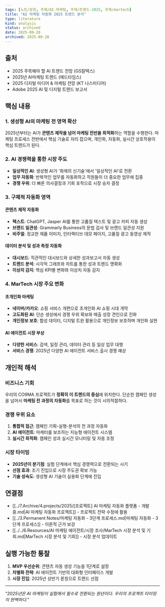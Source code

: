 ```yaml
---
tags: [노트/문헌, 주제/AI-마케팅, 주제/트렌드-2025, 주제/martech]
title: "AI 마케팅 자동화 2025 트렌드 분석"
type: literature
kind: analysis
status: archived
date: 2025-09-20
archived: 2025-09-20
---
```



## 출처
- 2025 주목해야 할 AI 트렌드 전망 (GS칼텍스)
- 2025년 AI마케팅 트렌드 (매드타임스)
- 2025 디지털 미디어 & 마케팅 전망 (KT 나스미디어)
- Adobe 2025 AI 및 디지털 트렌드 보고서

## 핵심 내용

### 1. 생성형 AI의 마케팅 전 영역 확산
2025년부터는 AI가 **콘텐츠 제작을 넘어 마케팅 전반을 최적화**하는 역할을 수행한다. 마케팅 프로세스 전반에서 핵심 기술로 자리 잡으며, 개인화, 자동화, 실시간 상호작용이 핵심 트렌드가 된다.

### 2. AI 경쟁력을 통한 시장 주도
- **일상적인 AI**: 생성형 AI가 '화제의 신기술'에서 '일상적인 AI'로 전환
- **업무 자동화**: 반복적인 업무를 자동화하고 직원들이 더 중요한 업무에 집중
- **경쟁 우위**: 더 빠른 의사결정과 기회 포착으로 시장 승자 결정

### 3. 구체적 자동화 영역

#### 콘텐츠 제작 자동화
- **텍스트**: ChatGPT, Jasper AI를 통한 고품질 텍스트 및 광고 카피 자동 생성
- **브랜드 일관성**: Grammarly Business의 문법 검사 및 브랜드 일관성 지원
- **비주얼**: 정교한 제품 이미지, 인터랙티브 데모 페이지, 고품질 광고 동영상 제작

#### 데이터 분석 및 성과 측정 자동화
- **대시보드**: 직관적인 대시보드와 상세한 성과보고서 자동 생성
- **트렌드 분석**: 시각적 그래프와 차트를 통한 성과 트렌드 명확화
- **이상치 감지**: 핵심 KPI별 변화와 이상치 자동 감지

### 4. MarTech 시장 주요 변화

#### 초개인화 마케팅
- **네이버/카카오**: 쇼핑 서비스 개편으로 초개인화 AI 쇼핑 시대 개막
- **고도화된 AI**: 단순 생성에서 경쟁 우위 확보와 매출 성장 견인으로 진화
- **개인정보 보호**: 합성 데이터, 디지털 트윈 활용으로 개인정보 보호하며 개인화 실현

#### AI 에이전트 시장 부상
- **다양한 서비스**: 검색, 일정 관리, 데이터 관리 등 일상 업무 대행
- **서비스 경쟁**: 2025년 다양한 AI 에이전트 서비스 출시 경쟁 예상

## 개인적 해석

### 비즈니스 기회
우리의 CO9MA 프로젝트가 **정확히 이 트렌드의 중심**에 위치한다. 단순한 캠페인 생성을 넘어서 **마케팅 전 과정의 자동화**를 목표로 하는 것이 시의적절하다.

### 경쟁 우위 요소
1. **통합적 접근**: 캠페인 기획-실행-분석의 전 과정 자동화
2. **AI 에이전트**: 마케터를 보조하는 지능형 에이전트 시스템
3. **실시간 최적화**: 캠페인 성과 실시간 모니터링 및 자동 조정

### 시장 타이밍
- **2025년이 분기점**: 실험 단계에서 핵심 경쟁력으로 전환되는 시기
- **선점 효과**: 초기 진입으로 시장 주도권 확보 가능
- **기술 성숙도**: 생성형 AI 기술이 실용화 단계에 진입

## 연결점
- [[../7.Archive/4.projects/2025/[프로젝트] AI 마케팅 자동화 플랫폼 - 개발중.md|AI 마케팅 자동화 프로젝트]] - 프로젝트 전략 수정에 활용
- [[../3.Permanent Notes/마케팅 자동화 - 3단계 프로세스.md|마케팅 자동화 - 3단계 프로세스]] - 이론적 근거 보강
- [[../../6.Resources/AI 마케팅 에이전트/시장 조사/MarTech 시장 분석 및 기회.md|MarTech 시장 분석 및 기회]] - 시장 분석 업데이트

## 실행 가능한 통찰
1. **MVP 우선순위**: 콘텐츠 자동 생성 기능을 1단계로 설정
2. **차별화 전략**: AI 에이전트 기반의 대화형 인터페이스 개발
3. **시장 진입**: 2025년 상반기 론칭으로 트렌드 선점

---

*"2025년은 AI 마케팅이 실험에서 필수로 전환되는 원년이다. 우리의 프로젝트 타이밍이 완벽하다."*
